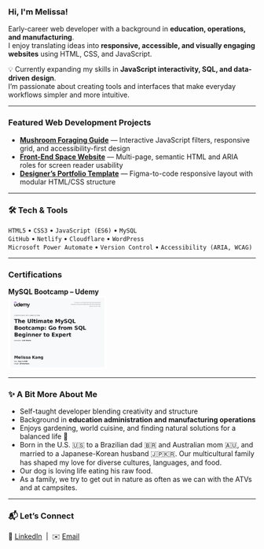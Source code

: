 ### Hi, I'm Melissa! 
Early-career web developer with a background in **education, operations, and manufacturing**.  
I enjoy translating ideas into **responsive, accessible, and visually engaging websites** using HTML, CSS, and JavaScript.  

💡 Currently expanding my skills in **JavaScript interactivity, SQL, and data-driven design**.  
I’m passionate about creating tools and interfaces that make everyday workflows simpler and more intuitive.  

---

### Featured Web Development Projects
- [**Mushroom Foraging Guide**](https://github.com/Melkang/Ffsampleprojmelk-mushroom)
  — Interactive JavaScript filters, responsive grid, and accessibility-first design  
- [**Front-End Space Website**](https://github.com/Melkang/front-end-space-website-challenge)
  — Multi-page, semantic HTML and ARIA roles for screen reader usability  
- [**Designer’s Portfolio Template**](https://github.com/Melkang/figma-design-1-practice-designer-portfolio)
  — Figma-to-code responsive layout with modular HTML/CSS structure  

---

### 🛠️ Tech & Tools
`HTML5` • `CSS3` • `JavaScript (ES6)` • `MySQL`  
`GitHub` • `Netlify` • `Cloudflare` • `WordPress`  
`Microsoft Power Automate` • `Version Control` • `Accessibility (ARIA, WCAG)`

---

### Certifications
**MySQL Bootcamp – Udemy**  
<img src="./certificates/udemy-certificate-mysql.jpg" width="200" alt="MySQL Certificate Thumbnail">

---

### ✨ A Bit More About Me
- Self-taught developer blending creativity and structure  
- Background in **education administration and manufacturing operations**  
- Enjoys gardening, world cuisine, and finding natural solutions for a balanced life 🌿
- Born in the U.S. 🇺🇸 to a Brazilian dad 🇧🇷 and Australian mom 🇦🇺, and married to a Japanese-Korean husband 🇯🇵🇰🇷. Our multicultural family has shaped my love for diverse cultures, languages, and food.
- Our dog is loving life eating his raw food.
- As a family, we try to get out in nature as often as we can with the ATVs and at campsites.

---

### 📬 Let’s Connect
💼 [LinkedIn](https://www.linkedin.com/in/melkang/) &nbsp;|&nbsp; ✉️ [Email](mailto:melkang07@gmail.com)


